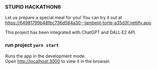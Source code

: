 ### STUPID HACKATHON6


Let us prepare a special meal for you! You can try it out at https://64981799b48fbc736d584a30--lambent-torte-a35d3f.netlify.app.

This project has been integrated with ChatGPT and DALL·E2 API.


### run project `yarn start`

Runs the app in the development mode.\
Open [http://localhost:3000](http://localhost:3000) to view it in the browser.

